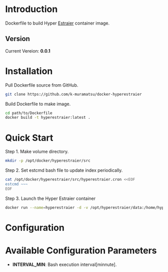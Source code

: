 # Introduction

Dockerfile to build Hyper [Estraier](http://fallabs.com/hyperestraier/) container image.

## Version

Current Vereion: **0.0.1**

# Installation

Pull Dockerfile source from GitHub.

```bash
git clone https://github.com/k-muramatsu/docker-hyperestraier
```

Build Dockerfile to make image.

```bash
cd path/to/Dockerfile
docker build -t hyperestraier:latest .
```

# Quick Start

Step 1. Make volume directory.

```bash
mkdir -p /opt/docker/hyperestraier/src
```

Step 2. Set estcmd bash file to update index periodically.

```bash
cat /opt/docker/hyperestraier/src/hyperestraier.cron <<EOF
estcmd ~~~
EOF
```

Step 3. Launch the Hyper Estraier container

```bash
docker run --name=hyperestraier -d -v /opt/hyperestraier/data:/home/hyperestraier/data -e "INTERVAL_MIN=1" -v /opt/hyperestraier:/home/hyperestraier hyperestraier
```

# Configuration

# Available Configuration Parameters

- **INTERVAL_MIN**: Bash execution interval[minnute]. 
